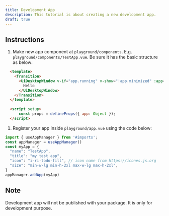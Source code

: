 ```yaml
---
title: Development App
description: This tutorial is about creating a new development app.
draft: true
---
```


## Instructions
1. Make new app component at `playground/components`. E.g. `playground/components/TestApp.vue`. Be sure it has the basic structure as below:
  ```html
    <template>
      <Transition>
        <UiDesktopWindow v-if="app.running" v-show="!app.minimized" :app="app">
          Hello
        </UiDesktopWindow>
      </Transition>
    </template>
    
    <script setup>
        const props = defineProps({ app: Object });
    </script>
  ```
1. Register your app inside `playground/app.vue` using the code below:
```js
import { useAppManager } from '#imports';
const appManager = useAppManager()
const myApp = {
  "name": "TestApp",
  "title": "my test app",
  "icon": "i-ri-todo-fill", // icon name from https://icones.js.org
  "size": "min-w-lg min-h-2xl max-w-lg max-h-2xl",
}
appManager.addApp(myApp)
```

## Note
Development app will not be published with your package. It is only for development purpose.
